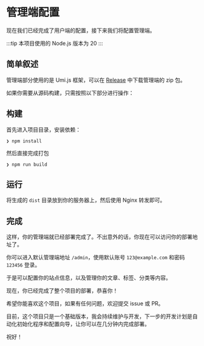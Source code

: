# 管理端配置

现在我们已经完成了用户端的配置，接下来我们将配置管理端。

:::tip
本项目使用的 Node.js 版本为 20
:::

## 简单叙述

管理端部分使用的是 Umi.js 框架，可以在 [Release](https://github.com/grtsinry43/grtblog/releases) 中下载管理端的 zip 包。

如果你需要从源码构建，只需按照以下部分进行操作：

## 构建

首先进入项目目录，安装依赖：

```shell
❯ npm install
```

然后直接完成打包

```shell
❯ npm run build
```

## 运行

将生成的 `dist` 目录放到你的服务器上，然后使用 Nginx 转发即可。

## 完成

这样，你的管理端就已经部署完成了。不出意外的话，你现在可以访问你的部署地址了。

你可以进入默认管理端地址 `/admin`，使用默认账号 `123@example.com` 和密码 `123456` 登录。

于是可以配置你的站点信息，以及管理你的文章、标签、分类等内容。

现在，你已经完成了整个项目的部署，恭喜你！

希望你能喜欢这个项目，如果有任何问题，欢迎提交 issue 或 PR。

目前，这个项目只是一个基础版本，我会持续维护与开发，下一步的开发计划是自动化初始化程序和配置向导，让你可以在几分钟内完成部署。

祝好！


